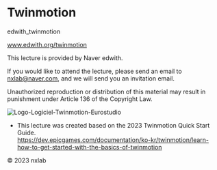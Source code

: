 # Twinmotion
edwith_twinmotion

www.edwith.org/twinmotion 


This lecture is provided by Naver edwith.

If you would like to attend the lecture, please send an email to nxlab@naver.com, and we will send you an invitation email.

Unauthorized reproduction or distribution of this material may result in punishment under Article 136 of the Copyright Law.

![Logo-Logiciel-Twinmotion-Eurostudio](https://github.com/NXDlab/Twinmotion/assets/152940989/f02efc30-3de0-410b-8cfd-680b6402738a)


* This lecture was created based on the 2023 Twinmotion Quick Start Guide.  
https://dev.epicgames.com/documentation/ko-kr/twinmotion/learn-how-to-get-started-with-the-basics-of-twinmotion

© 2023 nxlab
